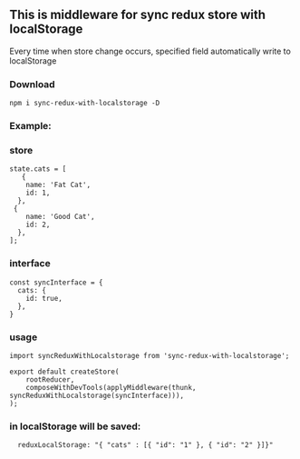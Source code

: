 ## This is middleware for sync redux store with localStorage

Every time when store change occurs, specified field automatically write to localStorage

### Download
```
npm i sync-redux-with-localstorage -D
```


### Example:

### store

```
state.cats = [
   {
    name: 'Fat Cat',
    id: 1,
  },
 {
    name: 'Good Cat',
    id: 2,
  },
];
```

### interface

```
const syncInterface = {
  cats: {
    id: true,
  },
}
```

### usage
```
import syncReduxWithLocalstorage from 'sync-redux-with-localstorage';

export default createStore(
    rootReducer,
    composeWithDevTools(applyMiddleware(thunk, syncReduxWithLocalstorage(syncInterface))),
);
```

### in localStorage will be saved:

```
  reduxLocalStorage: "{ "cats" : [{ "id": "1" }, { "id": "2" }]}"
```
